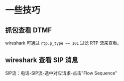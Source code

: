 # 一些技巧

## 抓包查看 DTMF

wireshark 可通过 `rtp.p_type == 101` 过滤 RTP 流来查看。

## wireshark 查看 SIP 消息

SIP流：电话-SIP流-选中对应请求-点击"Flow Sequence"
